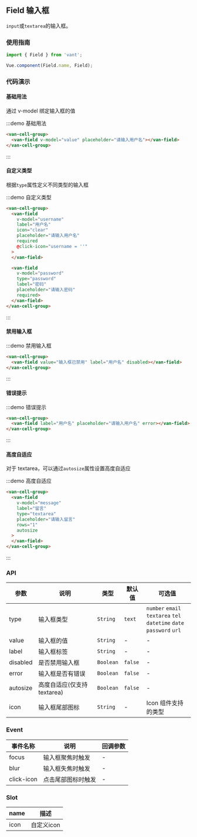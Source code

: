 <style>
.demo-field {
  padding-bottom: 30px;
}
</style>

<script>
export default {
  data() {
    return {
      value: '',
      password: '',
      username: '',
      message: ''
    };
  }
};
</script>

## Field 输入框

`input`或`textarea`的输入框。

### 使用指南
``` javascript
import { Field } from 'vant';

Vue.component(Field.name, Field);
```

### 代码演示

#### 基础用法
通过 v-model 绑定输入框的值

:::demo 基础用法
```html
<van-cell-group>
  <van-field v-model="value" placeholder="请输入用户名"></van-field>
</van-cell-group>
```
:::

#### 自定义类型
根据`type`属性定义不同类型的输入框

:::demo 自定义类型
```html
<van-cell-group>
  <van-field
    v-model="username"
    label="用户名"
    icon="clear"
    placeholder="请输入用户名"
    required
    @click-icon="username = ''"
  >
  </van-field>

  <van-field
    v-model="password"
    type="password"
    label="密码"
    placeholder="请输入密码"
    required>
  </van-field>
</van-cell-group>
```
:::

#### 禁用输入框

:::demo 禁用输入框
```html
<van-cell-group>
  <van-field value="输入框已禁用" label="用户名" disabled></van-field>
</van-cell-group>
```
:::

#### 错误提示

:::demo 错误提示
```html
<van-cell-group>
  <van-field label="用户名" placeholder="请输入用户名" error></van-field>
</van-cell-group>
```
:::

#### 高度自适应
对于 textarea，可以通过`autosize`属性设置高度自适应

:::demo 高度自适应
```html
<van-cell-group>
  <van-field
    v-model="message"
    label="留言"
    type="textarea"
    placeholder="请输入留言"
    rows="1"
    autosize
  >
  </van-field>
</van-cell-group>
```
:::

### API

| 参数 | 说明 | 类型 | 默认值 | 可选值 |
|-----------|-----------|-----------|-------------|-------------|
| type | 输入框类型 | `String` | `text` | `number` `email` <br> `textarea` `tel` <br> `datetime` `date` <br> `password` `url` |
| value | 输入框的值 | `String` | - | - |
| label | 输入框标签 | `String` | - | - |
| disabled | 是否禁用输入框 | `Boolean` | `false` | - |
| error | 输入框是否有错误 | `Boolean` | `false` | - |
| autosize | 高度自适应(仅支持textarea) | `Boolean` | `false` | - |
| icon | 输入框尾部图标 | `String` | - |  Icon 组件支持的类型 |

### Event

| 事件名称 | 说明 | 回调参数 |
|-----------|-----------|-----------|
| focus | 输入框聚焦时触发 | - |
| blur | 输入框失焦时触发 | - |
| click-icon | 点击尾部图标时触发 | - |

### Slot

| name | 描述 |
|-----------|-----------|
| icon | 自定义icon |
